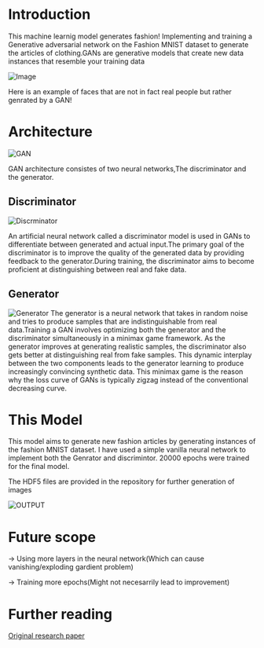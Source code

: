 # Introduction
This machine learnig model generates fashion! Implementing and training a Generative adversarial network on the Fashion MNIST dataset to generate the articles of clothing.GANs are generative models that create new data instances that resemble your training data

![Image](https://miro.medium.com/v2/resize:fit:1400/1*s1P6dOC7YWqQnV-7QENVfg.png)

Here is an example of faces that are not in fact real people but rather genrated by a GAN!


# Architecture
![GAN](https://i0.wp.com/semiengineering.com/wp-content/uploads/nn3.png?fit=756%2C558&ssl=1)

GAN architecture consistes of two neural networks,The discriminator and the generator.

## Discriminator
![Discrminator](https://www.google.com/url?sa=i&url=https%3A%2F%2Fwww.geeksforgeeks.org%2Fgenerative-adversarial-networks-gans-an-introduction%2F&psig=AOvVaw1Ge6J4vKpHXBq8zpwsErlO&ust=1715849764495000&source=images&cd=vfe&opi=89978449&ved=0CBIQjRxqFwoTCLj9oNCkj4YDFQAAAAAdAAAAABAJ)

An artificial neural network called a discriminator model is used in GANs to differentiate between generated and actual input.The primary goal of the discriminator is to improve the quality of the generated data by providing feedback to the generator.During training, the discriminator aims to become proficient at distinguishing between real and fake data.

## Generator
![Generator](https://www.google.com/url?sa=i&url=https%3A%2F%2Fwww.geeksforgeeks.org%2Fgenerative-adversarial-networks-gans-an-introduction%2F&psig=AOvVaw2mP2Fj-Ogn1EcBcCKq6kZA&ust=1715849706976000&source=images&cd=vfe&opi=89978449&ved=0CBIQjRxqFwoTCOip4bSkj4YDFQAAAAAdAAAAABAi)
The generator is a neural network that takes in random noise and tries to produce samples that are indistinguishable from real data.Training a GAN involves optimizing both the generator and the discriminator simultaneously in a minimax game framework. As the generator improves at generating realistic samples, the discriminator also gets better at distinguishing real from fake samples. This dynamic interplay between the two components leads to the generator learning to produce increasingly convincing synthetic data.
This minimax game is the reason why the loss curve of GANs is typically zigzag instead of the conventional decreasing curve.

# This Model
This model aims to generate new fashion articles by generating instances of the fashion MNIST dataset. I have used a simple vanilla neural network to implement both the Genrator and discrimintor. 20000 epochs were trained for the final model.

The HDF5 files are provided in the repository for further generation of images

![OUTPUT](https://www.innodeed.com/wp-content/uploads/2022/09/code-output4-328x231.png)

# Future scope
-> Using more layers in the neural network(Which can cause vanishing/exploding gardient problem)

-> Training more epochs(Might not necesarrily lead to improvement)

# Further reading
[Original research paper](https://arxiv.org/abs/1406.2661)
